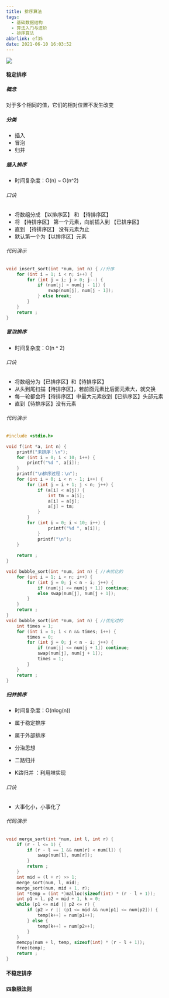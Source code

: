 ```yaml
---
title: 排序算法
tags:
  - 基础数据结构
  - 算法入门与进阶
  - 排序算法
abbrlink: ef35
date: 2021-06-10 16:03:52
---
```




![](https://cdn.jsdelivr.net/gh/Axieyun/cdn@1.3/_pots/排序图片.png)



#### 稳定排序

##### 概念

对于多个相同的值，它们的相对位置不发生改变

##### 分类

* 插入
* 冒泡
* 归并





##### 插入排序

* 时间复杂度：O(n) ~ O(n^2)

###### 口诀

* 将数组分成 【以排序区】 和 【待排序区】
* 将 【待排序区】 第一个元素，向前插入到 【已排序区】
* 直到 【待排序区】 没有元素为止
* 默认第一个为【以排序区】元素

###### 代码演示

~~~ c
void insert_sort(int *num, int n) { //升序 
	for (int i = 1; i < n; i++) {
		for (int j = i; j > 0; j--) {
			if (num[j] < num[j - 1]) {
				swap(num[j], num[j - 1]);
			} else break;
		}
	}
	return ;
}
~~~

##### 冒泡排序

* 时间复杂度：O(n ^ 2)

###### 口诀

* 将数组分为【已排序区】和【待排序区】
* 从头到尾扫描【待排序区】，若前面元素比后面元素大，就交换
* 每一轮都会将【待排序区】中最大元素放到【已排序区】头部元素
* 直到【待排序区】没有元素

###### 代码演示

~~~~c
#include <stdio.h>

void f(int *a, int n) {
	printf("未排序：\n");
	for (int i = 0; i < 10; i++) {
		printf("%d ", a[i]);
	}
	printf("\n排序过程：\n");
	for (int i = 0; i < n - 1; i++) {
		for (int j = i + 1; j < n; j++) {
			if (a[i] < a[j]) {
				int tm = a[i];
				a[i] = a[j];
				a[j] = tm;
			}
		}
		for (int i = 0; i < 10; i++) {
				printf("%d ", a[i]);
			}
			printf("\n");
	}
	
	return ;
}

void bubble_sort(int *num, int n) { //未优化的
	for (int i = 1; i < n; i++) {
		for (int j = 0; j < n - i; j++) {
			if (num[j] <= num[j + 1]) continue;
			else swap(num[j], num[j + 1]);
		}
	}
	return ;
} 
void bubble_sort(int *num, int n) { //优化过的
	int times = 1; 
	for (int i = 1; i < n && times; i++) {
		times = 0;
		for (int j = 0; j < n - i; j++) {
			if (num[j] <= num[j + 1]) continue;
			swap(num[j], num[j + 1]);
			times = 1;
		}
	}
	return ;
} 
~~~~



##### 归并排序

* 时间复杂度：O(nlog(n))

* 属于稳定排序
* 属于外部排序
* 分治思想
* 二路归并
* K路归并 ：利用堆实现

###### 口诀

* 大事化小，小事化了



###### 代码演示

~~~c
void merge_sort(int *num, int l, int r) {
	if (r - l <= 1) {
		if (r - l == 1 && num[r] < num[l]) {
			swap(num[l], num[r]);
		}
		return ;
	}
	int mid = (l + r) >> 1;
	merge_sort(num, l, mid);
	merge_sort(num, mid + 1, r);
	int *temp = (int *)malloc(sizeof(int) * (r - l + 1));
	int p1 = l, p2 = mid + 1, k = 0;
	while (p1 <= mid || p2 <= r) {
		if (p2 > r || (p1 <= mid && num[p1] <= num[p2])) {
			temp[k++] = num[p1++];
		} else {
			temp[k++] = num[p2++];
		}
	}
	memcpy(num + l, temp, sizeof(int) * (r - l + 1));
	free(temp);
	return ;
}
~~~



#### 不稳定排序

##### 



#### 四象限法则


